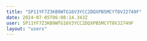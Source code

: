```yaml
---
title: "SP11YF7Z3KB9WTG16V3YCC2DQXPB5MCYT8VJ2749F"
date: 2024-07-05T06:08:14.343Z
user: SP11YF7Z3KB9WTG16V3YCC2DQXPB5MCYT8VJ2749F
layout: "users"
---
```

    